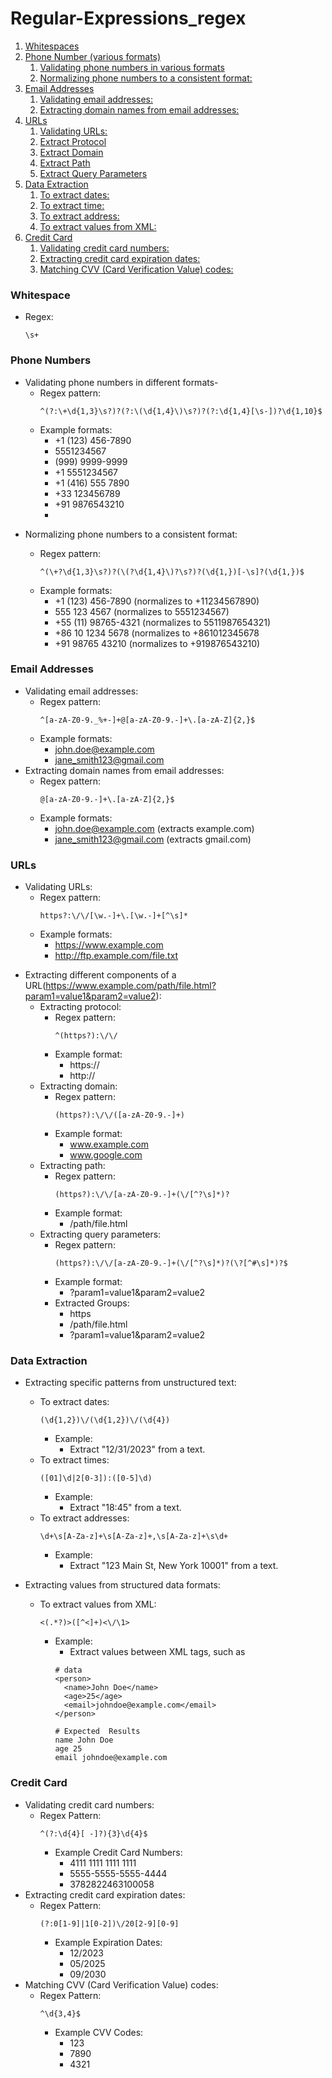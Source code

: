 # Regular-Expressions_regex

1. [Whitespaces](#whitespace)
2. [Phone Number (various formats)](#phone-numbers)
    1. [Validating phone numbers in various formats](#validate-phone)
    2. [Normalizing phone numbers to a consistent format:](#normalise-phone)
3. [Email Addresses](#email-addresses)
    1. [Validating email addresses:](#validate-email)
    2. [Extracting domain names from email addresses:](#extract-domain)
4. [URLs](#urls)
    1. [Validating URLs:](#validate-url)
    2. [Extract Protocol](#extract-protocol)
    3. [Extract Domain](#extract-domain)
    4. [Extract Path](#extract-path)
    5. [Extract Query Parameters](#extract-params)
5. [Data Extraction](#data-extraction)
    1. [To extract dates:](#extract-dates)
    2. [To extract time:](#extract-times)
    3. [To extract address:](#extract-address)
    4. [To extract values from XML:](#extract-xml)
6. [Credit Card](#credit-card)
    1. [Validating credit card numbers:](#validate-credit)
    2. [Extracting credit card expiration dates:](#extract-expiry-date)
    3. [Matching CVV (Card Verification Value) codes:](#extract-cvv) 

<a id="whitespace"></a>
### Whitespace
- Regex:
  ```
  \s+
  ```

<a id="phone-numbers"></a>
### Phone Numbers
<a id="validate-phone"></a>
- Validating phone numbers in different formats-
  - Regex pattern:
    ```
    ^(?:\+\d{1,3}\s?)?(?:\(\d{1,4}\)\s?)?(?:\d{1,4}[\s-])?\d{1,10}$
    ```
  - Example formats:
    - +1 (123) 456-7890
    - 5551234567
    - (999) 9999-9999
    - +1 5551234567
    - +1 (416) 555 7890
    - +33 123456789
    - +91 9876543210
    - 
<a id="normalise-phone"></a>
- Normalizing phone numbers to a consistent format:

  - Regex pattern:
    ```
    ^(\+?\d{1,3}\s?)?(\(?\d{1,4}\)?\s?)?(\d{1,})[-\s]?(\d{1,})$
    ```
  - Example formats:
    - +1 (123) 456-7890 (normalizes to +11234567890)
    - 555 123 4567 (normalizes to 5551234567)
    - +55 (11) 98765-4321 (normalizes to 5511987654321)
    - +86 10 1234 5678 (normalizes to +861012345678
    - +91 98765 43210 (normalizes to +919876543210)

<a id="email-addresses"></a>
### Email Addresses
<a id="validate-email"></a>
- Validating email addresses:
  - Regex pattern:
    ```
    ^[a-zA-Z0-9._%+-]+@[a-zA-Z0-9.-]+\.[a-zA-Z]{2,}$
    ```
  - Example formats:
    - john.doe@example.com
    - jane_smith123@gmail.com
<a id="extract-domain"></a>
- Extracting domain names from email addresses:
  - Regex pattern:
    ```
    @[a-zA-Z0-9.-]+\.[a-zA-Z]{2,}$
    ```
  - Example formats:
    - john.doe@example.com (extracts example.com)
    - jane_smith123@gmail.com (extracts gmail.com)

<a id="urls"></a>
### URLs
<a id="validate-url"></a>
- Validating URLs:
    - Regex pattern:
      ```
      https?:\/\/[\w.-]+\.[\w.-]+[^\s]*
      ```
    - Example formats:
      - https://www.example.com
      - http://ftp.example.com/file.txt

<a id="extract-comp"></a>
- Extracting different components of a URL(https://www.example.com/path/file.html?param1=value1&param2=value2):
<a id="extract-protocol"></a>
  - Extracting protocol:
    - Regex pattern:
      ```
      ^(https?):\/\/
      ```
    - Example format:
      - https://
      - http://
  <a id="extract-domain"></a>
  - Extracting domain:
    - Regex pattern:
      ```
      (https?):\/\/([a-zA-Z0-9.-]+)
      ```
    - Example format:
      - www.example.com
      - www.google.com
  <a id="extract-path"></a>
  - Extracting path:
    - Regex pattern:
      ```
      (https?):\/\/[a-zA-Z0-9.-]+(\/[^?\s]*)?
      ```
    - Example format:
      - /path/file.html
  <a id="extract-params"></a>
  - Extracting query parameters:
    - Regex pattern:
      ```
      (https?):\/\/[a-zA-Z0-9.-]+(\/[^?\s]*)?(\?[^#\s]*)?$
      ```
    - Example format:
      - ?param1=value1&param2=value2
    - Extracted Groups:
      - https
      - /path/file.html
      - ?param1=value1&param2=value2

<a id="data-extraction"></a>
### Data Extraction

- Extracting specific patterns from unstructured text:
<a id="extract-dates"></a>
  - To extract dates:
    ```
    (\d{1,2})\/(\d{1,2})\/(\d{4})
    ```
    - Example:
      - Extract "12/31/2023" from a text.
  <a id="extract-times"></a>
  - To extract times:
    ```
    ([01]\d|2[0-3]):([0-5]\d)
    ```
    - Example:
      - Extract "18:45" from a text.
  <a id="extract-address"></a>
  - To extract addresses:
    ```
    \d+\s[A-Za-z]+\s[A-Za-z]+,\s[A-Za-z]+\s\d+
    ```
    - Example:
      - Extract "123 Main St, New York 10001" from a text.
     
- Extracting values from structured data formats:
  <a id="extract-xml"></a>
  - To extract values from XML:
    ```
    <(.*?)>([^<]+)<\/\1>
    ```
    - Example:
      - Extract values between XML tags, such as
      ```
      # data
      <person>
        <name>John Doe</name>
        <age>25</age>
        <email>johndoe@example.com</email>
      </person>

      # Expected  Results 
      name John Doe
      age 25
      email johndoe@example.com
      ```

<a id="credit-card"></a>
### Credit Card
<a id="validate-credit"></a>
- Validating credit card numbers:
  - Regex Pattern: 
    ```
    ^(?:\d{4}[ -]?){3}\d{4}$
    ```
    - Example Credit Card Numbers:
      - 4111 1111 1111 1111
      - 5555-5555-5555-4444
      - 3782822463100058
<a id="extract-expiry-date"></a>
- Extracting credit card expiration dates:
  - Regex Pattern:
    ```
    (?:0[1-9]|1[0-2])\/20[2-9][0-9]
    ```
    - Example Expiration Dates:
      - 12/2023
      - 05/2025
      - 09/2030
<a id="extract-cvv"></a>
- Matching CVV (Card Verification Value) codes:
  - Regex Pattern:
    ```
    ^\d{3,4}$
    ```
    - Example CVV Codes:
      - 123
      - 7890
      - 4321
